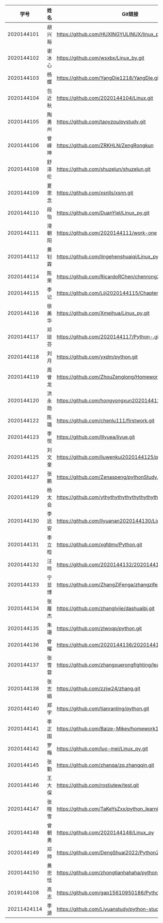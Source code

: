 | 学号        | 姓名   | Git链接                                                     |
| ----------- | ------ | ----------------------------------------------------------- |
| 2020144101  | 胡兴裕 | https://github.com/HUXINGYULINUX/linux_py.git               |
| 2020144102  | 谢冰心 | https://github.com/wsxbx/Linux_by.git                       |
| 2020144103  | 杨蝶   | https://github.com/YangDie1218/YangDie.git                  |
| 2020144104  | 包近秋 | https://github.com/2020144104/Linux.git                     |
| 2020144105  | 陶勇州 | https://github.com/taoyzou/pystudy.git                      |
| 2020144106  | 曾嵘坤 | https://github.com/ZRKHLN/ZengRongkun                       |
| 2020144108  | 舒泽伦 | https://github.com/shuzelun/shuzelun.git                    |
| 2020144109  | 夏思念 | https://github.com/xsnlls/xsnn.git                          |
| 2020144110  | 段怡   | https://github.com/DuanYiel/Linux_py.git                    |
| 2020144111  | 滑朝阳 | https://github.com/2020144111/work-one                      |
| 2020144112  | 黄钊霖 | https://github.com/lingehenshuaiqi/Linux_python.git         |
| 2020144114  | 陈荣   | https://github.com/RicardoRChen/chenrong2020144114.git      |
| 2020144115  | 李记   | https://github.com/Liji2020144115/Chapter5-10eExercise2.git |
| 2020144116  | 徐美华 | https://github.com/Xmeihua/Linux_py.git                     |
| 2020144117  | 邓琼芬 | https://github.com/2020144117/Python-.git                   |
| 2020144118  | 刘月   | https://github.com/yxdm/python.git                          |
| 2020144119  | 周曾龙 | https://github.com/ZhouZenglong/Homework1.git               |
| 2020144120  | 洪永勋 | https://github.com/hongyongxun2020144120/hongyongxun.git    |
| 2020144122  | 陈璐   | https://github.com/chenlu111/firstwork.git                  |
| 2020144123  | 李悦   | https://github.com/lllyuea/liyue.git                        |
| 2020144125  | 刘文奎 | https://github.com/liuwenkui2020144125/pylearn.git          |
| 2020144127  | 张鹏   | https://github.com/Zenaspeng/pythonStudy.git                |
| 2020144129  | 杨太会 | https://github.com/ythythythythythythythyth/Linux.git       |
| 2020144130  | 李远安 | https://github.com/liyuanan2020144130/Liunx_py.git          |
| 2020144131  | 李立晗 | https://github.com/xgfdmv/Python.git                        |
| 2020144132  | 汪玲   | https://github.com/2020144132/20201441.git                  |
| 2020144133  | 宁显博 | https://github.com/ZhangZiFenga/zhangzifeng/new/main        |
| 2020144134  | 张履杰 | https://github.com/zhanglvjie/dashuaibi.git                 |
| 2020144135  | 朱珊   | https://github.com/zlwoqp/python.git                        |
| 2020144136  | 曾耀   | https://github.com/2020144136/2020144136.git                |
| 2020144137  | 张雪蓉 | https://github.com/zhangxuerongfighting/learn_python.git    |
| 2020144138  | 张志娟 | https://github.com/zzjw24/zhang.git                         |
| 2020144140  | 郑宇   | https://github.com/tianranling/python.git                   |
| 2020144141  | 李正国 | https://github.com/Baize-Mikey/homework1.git                |
| 2020144142  | 罗梅   | https://github.com/luo-mei/Linux_py.git                     |
| 2020144145  | 张勤   | https://github.com/zhanqa/zq.zhangqin.git                   |
| 2020144146  | 王大保 | https://github.com/rostiutew/test.git                       |
| 2020144147  | 张晓雪 | https://github.com/TaKeYsZxx/python_learning.git            |
| 2020144148  | 曾朝勇 | https://github.com/2020144148/Linux_py                      |
| 2020144149  | 邓帅   | https://github.com/DengShuai2022/Python2020144149.git       |
| 2020144150  | 黄忠恬 | https://github.com/zhongtianhahaha/pythonLearning.git       |
| 2019144108  | 高志   | https://github.com/gap15610950186/Python.git                |
| 20211424114 | 李源   | https://github.com/Liyuanstudy/python-study.git             |

